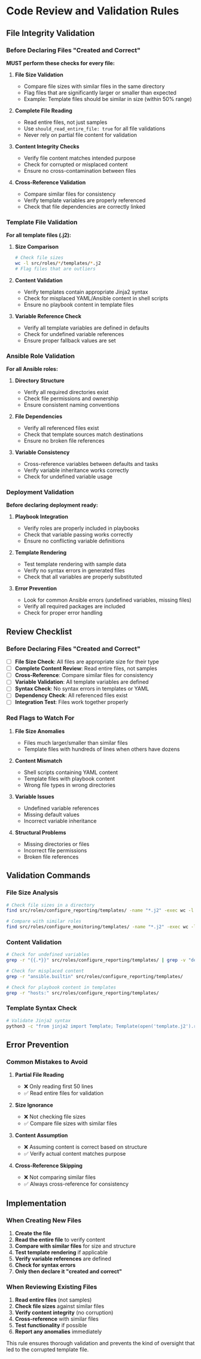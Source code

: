 # Code Review and Validation Rules

## File Integrity Validation

### Before Declaring Files "Created and Correct"

**MUST perform these checks for every file:**

1. **File Size Validation**
   - Compare file sizes with similar files in the same directory
   - Flag files that are significantly larger or smaller than expected
   - Example: Template files should be similar in size (within 50% range)

2. **Complete File Reading**
   - Read entire files, not just samples
   - Use `should_read_entire_file: true` for all file validations
   - Never rely on partial file content for validation

3. **Content Integrity Checks**
   - Verify file content matches intended purpose
   - Check for corrupted or misplaced content
   - Ensure no cross-contamination between files

4. **Cross-Reference Validation**
   - Compare similar files for consistency
   - Verify template variables are properly referenced
   - Check that file dependencies are correctly linked

### Template File Validation

**For all template files (.j2):**

1. **Size Comparison**
   ```bash
   # Check file sizes
   wc -l src/roles/*/templates/*.j2
   # Flag files that are outliers
   ```

2. **Content Validation**
   - Verify templates contain appropriate Jinja2 syntax
   - Check for misplaced YAML/Ansible content in shell scripts
   - Ensure no playbook content in template files

3. **Variable Reference Check**
   - Verify all template variables are defined in defaults
   - Check for undefined variable references
   - Ensure proper fallback values are set

### Ansible Role Validation

**For all Ansible roles:**

1. **Directory Structure**
   - Verify all required directories exist
   - Check file permissions and ownership
   - Ensure consistent naming conventions

2. **File Dependencies**
   - Verify all referenced files exist
   - Check that template sources match destinations
   - Ensure no broken file references

3. **Variable Consistency**
   - Cross-reference variables between defaults and tasks
   - Verify variable inheritance works correctly
   - Check for undefined variable usage

### Deployment Validation

**Before declaring deployment ready:**

1. **Playbook Integration**
   - Verify roles are properly included in playbooks
   - Check that variable passing works correctly
   - Ensure no conflicting variable definitions

2. **Template Rendering**
   - Test template rendering with sample data
   - Verify no syntax errors in generated files
   - Check that all variables are properly substituted

3. **Error Prevention**
   - Look for common Ansible errors (undefined variables, missing files)
   - Verify all required packages are included
   - Check for proper error handling

## Review Checklist

### Before Declaring Files "Created and Correct"

- [ ] **File Size Check**: All files are appropriate size for their type
- [ ] **Complete Content Review**: Read entire files, not samples
- [ ] **Cross-Reference**: Compare similar files for consistency
- [ ] **Variable Validation**: All template variables are defined
- [ ] **Syntax Check**: No syntax errors in templates or YAML
- [ ] **Dependency Check**: All referenced files exist
- [ ] **Integration Test**: Files work together properly

### Red Flags to Watch For

1. **File Size Anomalies**
   - Files much larger/smaller than similar files
   - Template files with hundreds of lines when others have dozens

2. **Content Mismatch**
   - Shell scripts containing YAML content
   - Template files with playbook content
   - Wrong file types in wrong directories

3. **Variable Issues**
   - Undefined variable references
   - Missing default values
   - Incorrect variable inheritance

4. **Structural Problems**
   - Missing directories or files
   - Incorrect file permissions
   - Broken file references

## Validation Commands

### File Size Analysis
```bash
# Check file sizes in a directory
find src/roles/configure_reporting/templates/ -name "*.j2" -exec wc -l {} \;

# Compare with similar roles
find src/roles/configure_monitoring/templates/ -name "*.j2" -exec wc -l {} \;
```

### Content Validation
```bash
# Check for undefined variables
grep -r "{{.*}}" src/roles/configure_reporting/templates/ | grep -v "default("

# Check for misplaced content
grep -r "ansible.builtin" src/roles/configure_reporting/templates/

# Check for playbook content in templates
grep -r "hosts:" src/roles/configure_reporting/templates/
```

### Template Syntax Check
```bash
# Validate Jinja2 syntax
python3 -c "from jinja2 import Template; Template(open('template.j2').read())"
```

## Error Prevention

### Common Mistakes to Avoid

1. **Partial File Reading**
   - ❌ Only reading first 50 lines
   - ✅ Read entire files for validation

2. **Size Ignorance**
   - ❌ Not checking file sizes
   - ✅ Compare file sizes with similar files

3. **Content Assumption**
   - ❌ Assuming content is correct based on structure
   - ✅ Verify actual content matches purpose

4. **Cross-Reference Skipping**
   - ❌ Not comparing similar files
   - ✅ Always cross-reference for consistency

## Implementation

### When Creating New Files

1. **Create the file**
2. **Read the entire file** to verify content
3. **Compare with similar files** for size and structure
4. **Test template rendering** if applicable
5. **Verify variable references** are defined
6. **Check for syntax errors**
7. **Only then declare it "created and correct"**

### When Reviewing Existing Files

1. **Read entire files** (not samples)
2. **Check file sizes** against similar files
3. **Verify content integrity** (no corruption)
4. **Cross-reference** with similar files
5. **Test functionality** if possible
6. **Report any anomalies** immediately

This rule ensures thorough validation and prevents the kind of oversight that led to the corrupted template file.

